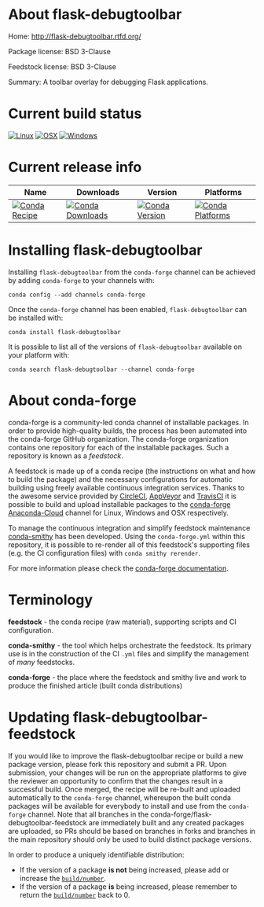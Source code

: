 About flask-debugtoolbar
========================

Home: http://flask-debugtoolbar.rtfd.org/

Package license: BSD 3-Clause

Feedstock license: BSD 3-Clause

Summary: A toolbar overlay for debugging Flask applications.



Current build status
====================

[![Linux](https://img.shields.io/circleci/project/github/conda-forge/flask-debugtoolbar-feedstock/master.svg?label=Linux)](https://circleci.com/gh/conda-forge/flask-debugtoolbar-feedstock)
[![OSX](https://img.shields.io/travis/conda-forge/flask-debugtoolbar-feedstock/master.svg?label=macOS)](https://travis-ci.org/conda-forge/flask-debugtoolbar-feedstock)
[![Windows](https://img.shields.io/appveyor/ci/conda-forge/flask-debugtoolbar-feedstock/master.svg?label=Windows)](https://ci.appveyor.com/project/conda-forge/flask-debugtoolbar-feedstock/branch/master)

Current release info
====================

| Name | Downloads | Version | Platforms |
| --- | --- | --- | --- |
| [![Conda Recipe](https://img.shields.io/badge/recipe-flask--debugtoolbar-green.svg)](https://anaconda.org/conda-forge/flask-debugtoolbar) | [![Conda Downloads](https://img.shields.io/conda/dn/conda-forge/flask-debugtoolbar.svg)](https://anaconda.org/conda-forge/flask-debugtoolbar) | [![Conda Version](https://img.shields.io/conda/vn/conda-forge/flask-debugtoolbar.svg)](https://anaconda.org/conda-forge/flask-debugtoolbar) | [![Conda Platforms](https://img.shields.io/conda/pn/conda-forge/flask-debugtoolbar.svg)](https://anaconda.org/conda-forge/flask-debugtoolbar) |

Installing flask-debugtoolbar
=============================

Installing `flask-debugtoolbar` from the `conda-forge` channel can be achieved by adding `conda-forge` to your channels with:

```
conda config --add channels conda-forge
```

Once the `conda-forge` channel has been enabled, `flask-debugtoolbar` can be installed with:

```
conda install flask-debugtoolbar
```

It is possible to list all of the versions of `flask-debugtoolbar` available on your platform with:

```
conda search flask-debugtoolbar --channel conda-forge
```


About conda-forge
=================

conda-forge is a community-led conda channel of installable packages.
In order to provide high-quality builds, the process has been automated into the
conda-forge GitHub organization. The conda-forge organization contains one repository
for each of the installable packages. Such a repository is known as a *feedstock*.

A feedstock is made up of a conda recipe (the instructions on what and how to build
the package) and the necessary configurations for automatic building using freely
available continuous integration services. Thanks to the awesome service provided by
[CircleCI](https://circleci.com/), [AppVeyor](https://www.appveyor.com/)
and [TravisCI](https://travis-ci.org/) it is possible to build and upload installable
packages to the [conda-forge](https://anaconda.org/conda-forge)
[Anaconda-Cloud](https://anaconda.org/) channel for Linux, Windows and OSX respectively.

To manage the continuous integration and simplify feedstock maintenance
[conda-smithy](https://github.com/conda-forge/conda-smithy) has been developed.
Using the ``conda-forge.yml`` within this repository, it is possible to re-render all of
this feedstock's supporting files (e.g. the CI configuration files) with ``conda smithy rerender``.

For more information please check the [conda-forge documentation](https://conda-forge.org/docs/).

Terminology
===========

**feedstock** - the conda recipe (raw material), supporting scripts and CI configuration.

**conda-smithy** - the tool which helps orchestrate the feedstock.
                   Its primary use is in the construction of the CI ``.yml`` files
                   and simplify the management of *many* feedstocks.

**conda-forge** - the place where the feedstock and smithy live and work to
                  produce the finished article (built conda distributions)


Updating flask-debugtoolbar-feedstock
=====================================

If you would like to improve the flask-debugtoolbar recipe or build a new
package version, please fork this repository and submit a PR. Upon submission,
your changes will be run on the appropriate platforms to give the reviewer an
opportunity to confirm that the changes result in a successful build. Once
merged, the recipe will be re-built and uploaded automatically to the
`conda-forge` channel, whereupon the built conda packages will be available for
everybody to install and use from the `conda-forge` channel.
Note that all branches in the conda-forge/flask-debugtoolbar-feedstock are
immediately built and any created packages are uploaded, so PRs should be based
on branches in forks and branches in the main repository should only be used to
build distinct package versions.

In order to produce a uniquely identifiable distribution:
 * If the version of a package **is not** being increased, please add or increase
   the [``build/number``](https://conda.io/docs/user-guide/tasks/build-packages/define-metadata.html#build-number-and-string).
 * If the version of a package **is** being increased, please remember to return
   the [``build/number``](https://conda.io/docs/user-guide/tasks/build-packages/define-metadata.html#build-number-and-string)
   back to 0.
